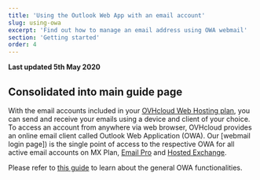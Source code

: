 ```yaml
---
title: 'Using the Outlook Web App with an email account'
slug: using-owa
excerpt: 'Find out how to manage an email address using OWA webmail'
section: 'Getting started'
order: 4
---
```


**Last updated 5th May 2020**

## Consolidated into main guide page

With the email accounts included in your [OVHcloud Web Hosting plan](https://www.ovh.com/world/web-hosting/), you can send and receive your emails using a device and client of your choice. To access an account from anywhere via web browser, OVHcloud provides an online email client called Outlook Web Application (OWA). Our [webmail login page]) is the single point of access to the respective OWA for all active email accounts on MX Plan, [Email Pro](https://www.ovh.co.uk/emails/email-pro) and [Hosted Exchange](https://www.ovh.co.uk/emails/hosted-exchange).

Please refer to [this guide](https://docs.ovh.com/gb/en/microsoft-collaborative-solutions/exchange_2016_outlook_web_app_user_guide/) to learn about the general OWA functionalities.
